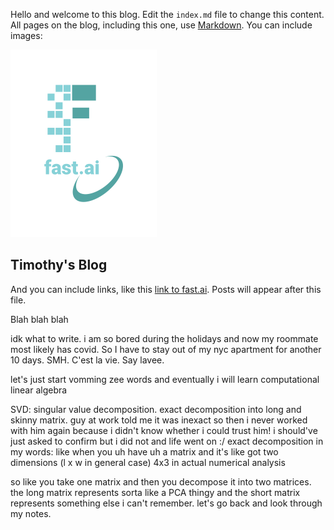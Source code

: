 Hello and welcome to this blog. Edit the `index.md` file to change this content. All pages on the blog, including this one, use [Markdown](https://guides.github.com/features/mastering-markdown/). You can include images:

![Image of fast.ai logo](images/logo.png)

## Timothy's Blog

And you can include links, like this [link to fast.ai](https://www.fast.ai). Posts will appear after this file. 


Blah blah blah

idk what to write. i am so bored during the holidays and now my roommate most likely has covid. So I have to stay out of my nyc apartment for another 10 days. SMH. C'est la vie. Say lavee. 

let's just start vomming zee words and eventually i will learn computational linear algebra

SVD: singular value decomposition. exact decomposition into long and skinny matrix. guy at work told me it was inexact so then i never worked with him again because i didn't know whether i could trust him! i should've just asked to confirm but i did not and life went on :/
exact decomposition in my words: like when you uh have uh a matrix and it's like got two dimensions (l x w in general case) 4x3 in actual numerical analysis

so like you take one matrix and then you decompose it into two matrices. the long matrix represents sorta like a PCA thingy and the short matrix represents something else i can't remember. let's go back and look through my notes.
